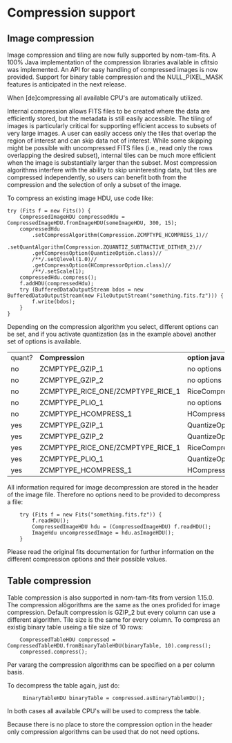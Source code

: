 # Compression support

## Image compression

Image compression and tiling are now fully supported by nom-tam-fits. A 100% Java implementation of the compression libraries available in cfitsio was implemented. An API for easy handling of compressed images is now provided. Support for binary table compression and the NULL_PIXEL_MASK features is anticipated in the next release.

When [de]compressing all available CPU's are automatically utilized.

Internal compression allows FITS files to be created where the data are efficiently stored, but the
metadata is still easily accessible. The tiling of images is particularly critical
for supporting efficient access to subsets of very large images. A user can easily access
only the tiles that overlap the region of interest and can skip data not of interest.
While some skipping might be possible with uncompressed FITS files (i.e., read only the rows
overlapping the desired subset), internal tiles can be much more efficient when the image is
substantially larger than the subset. Most compression algorithms interfere with the ability to
skip uninteresting data, but tiles are compressed independently, so users can benefit both from
the compression and the selection of only a subset of the image.

To compress an existing image HDU, use code like:

    try (Fits f = new Fits()) {
        CompressedImageHDU compressedHdu = CompressedImageHDU.fromImageHDU(someImageHDU, 300, 15);
        compressedHdu
            .setCompressAlgorithm(Compression.ZCMPTYPE_HCOMPRESS_1)//
            .setQuantAlgorithm(Compression.ZQUANTIZ_SUBTRACTIVE_DITHER_2)//
            .getCompressOption(QuantizeOption.class)//
            /**/.setQlevel(1.0)//
            .getCompressOption(HCompressorOption.class)//
            /**/.setScale(1);
        compressedHdu.compress();
        f.addHDU(compressedHdu);
        try (BufferedDataOutputStream bdos = new BufferedDataOutputStream(new FileOutputStream("something.fits.fz"))) {
            f.write(bdos);
        }
    } 

Depending on the compression algorithm you select, different options can be set, and if you activate quantization (as in the example above) 
another set of options is available.

<table>
	<tr>
		<td>quant?</td>
		<td><b>Compression</b></td>
		<td><b>option java classes</b></td>
	</tr>
	<tr>
		<td>no</td>
		<td>ZCMPTYPE_GZIP_1</td>
		<td>no options </td>
	</tr>
	<tr>
		<td>no</td>
		<td>ZCMPTYPE_GZIP_2</td>
		<td>no options </td>
	</tr>
	<tr>
		<td>no</td>
		<td>ZCMPTYPE_RICE_ONE/ZCMPTYPE_RICE_1</td>
		<td>RiceCompressOption </td>
	</tr>
	<tr>
		<td>no</td>
		<td>ZCMPTYPE_PLIO_1</td>
		<td>no options </td>
	</tr>
	<tr>
		<td>no</td>
		<td>ZCMPTYPE_HCOMPRESS_1</td>
		<td>HCompressorOption </td>
	</tr>
	<tr>
		<td>yes</td>
		<td>ZCMPTYPE_GZIP_1</td>
		<td>QuantizeOption </td>
	</tr>
	<tr>
		<td>yes</td>
		<td>ZCMPTYPE_GZIP_2</td>
		<td>QuantizeOption </td>
	</tr>
	<tr>
		<td>yes</td>
		<td>ZCMPTYPE_RICE_ONE/ZCMPTYPE_RICE_1</td>
		<td>RiceCompressOption,QuantizeOption </td>
	</tr>
	<tr>
		<td>yes</td>
		<td>ZCMPTYPE_PLIO_1</td>
		<td>QuantizeOption </td>
	</tr>
	<tr>
		<td>yes</td>
		<td>ZCMPTYPE_HCOMPRESS_1</td>
		<td>HCompressorOption,QuantizeOption </td>
	</tr>
</table>

All information required for image decompression are stored in the header of the image file. Therefore no options need to be provided to decompress a file:

        try (Fits f = new Fits("something.fits.fz")) {
            f.readHDU();
            CompressedImageHDU hdu = (CompressedImageHDU) f.readHDU();
            ImageHdu uncompressedImage = hdu.asImageHDU();
        }

Please read the original fits documentation for further information on the different compression options and their possible values.

## Table compression

Table compression is also supported in nom-tam-fits from version 1.15.0. The compression alögorithms are the same as the ones profided for image compression. Default compression is GZIP_2 but every column can use a different algorithm. Tile size is the same for every column. To compress
an existig binary table useing a tile size of 10 rows:

        CompressedTableHDU compressed = CompressedTableHDU.fromBinaryTableHDU(binaryTable, 10).compress();
        compressed.compress();
        
Per vararg the compression algorithms can be specified on a per column basis.

To decompress the table again, just do:

         BinaryTableHDU binaryTable = compressed.asBinaryTableHDU();
         
In both cases all available CPU's will be used to compress the table.

Because there is no place to store the compression option in the header only compression algorithms can be used that do not need options.

 
